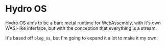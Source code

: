 # Hydro OS

Hydro OS aims to be a bare metal runtime for WebAssembly, with it's own WASI-like interface, but with the conception that everything is a stream.

It's based off `blog_os`, but I'm going to expand it a lot to make it my own.
